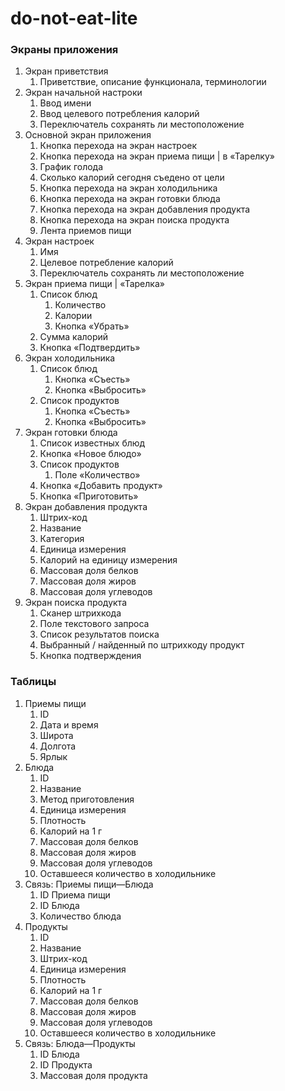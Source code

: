 # do-not-eat-lite

### Экраны приложения

1. Экран приветствия
    1. Приветствие, описание функционала, терминологии
2. Экран начальной настроки
    1. Ввод имени
    2. Ввод целевого потребления калорий
    3. Переключатель сохранять ли местоположение
3. Основной экран приложения
    1. Кнопка перехода на экран настроек
    2. Кнопка перехода на экран приема пищи | в «Тарелку»
    3. График голода
    4. Сколько калорий сегодня съедено от цели
    5. Кнопка перехода на экран холодильника
    6. Кнопка перехода на экран готовки блюда
    7. Кнопка перехода на экран добавления продукта
    8. Кнопка перехода на экран поиска продукта
    9. Лента приемов пищи
4. Экран настроек
    1. Имя
    2. Целевое потребление калорий
    3. Переключатель сохранять ли местоположение
5. Экран приема пищи | «Тарелка»
    1. Список блюд
        1. Количество
        2. Калории
        3. Кнопка «Убрать»
    2. Сумма калорий
    3. Кнопка «Подтвердить»
6. Экран холодильника
    1. Список блюд
        1. Кнопка «Съесть»
        2. Кнопка «Выбросить»
    2. Список продуктов
        1. Кнопка «Съесть»
        2. Кнопка «Выбросить»
7. Экран готовки блюда
    1. Список известных блюд
    2. Кнопка «Новое блюдо»
    2. Список продуктов
        1. Поле «Количество»
    3. Кнопка «Добавить продукт»
    4. Кнопка «Приготовить»
8. Экран добавления продукта
    1. Штрих-код
    2. Название
    3. Категория
    4. Единицa измерения
    5. Калорий на единицу измерения
    6. Массовая доля белков
    7. Массовая доля жиров
    8. Массовая доля углеводов
9. Экран поиска продукта
    1. Сканер штрихкода
    2. Поле текстового запроса
    3. Список результатов поиска
    4. Выбранный / найденный по штрихкоду продукт
    5. Кнопка подтверждения

### Таблицы

1. Приемы пищи
    1. ID
    2. Дата и время
    3. Широта
    4. Долгота
    5. Ярлык
2. Блюда
    1. ID
    2. Название
    3. Метод приготовления
    4. Единицa измерения
    5. Плотность
    6. Калорий на 1 г
    7. Массовая доля белков
    8. Массовая доля жиров
    9. Массовая доля углеводов
    10. Оставшееся количество в холодильнике
3. Связь: Приемы пищи—Блюда
    1. ID Приема пищи
    2. ID Блюда
    3. Количество блюда
4. Продукты
    1. ID
    2. Название
    3. Штрих-код
    4. Единицa измерения
    5. Плотность
    6. Калорий на 1 г
    7. Массовая доля белков
    8. Массовая доля жиров
    9. Массовая доля углеводов
    10. Оставшееся количество в холодильнике
5. Связь: Блюда—Продукты
    1. ID Блюда
    2. ID Продукта
    3. Массовая доля продукта
